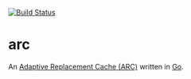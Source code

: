 [![Build Status](https://travis-ci.org/alexanderGugel/arc.svg?branch=master)](https://travis-ci.org/alexanderGugel/arc)

arc
===

An [Adaptive Replacement Cache (ARC)](http://web.archive.org/web/20150405221102/https://www.usenix.org/legacy/event/fast03/tech/full_papers/megiddo/megiddo.pdf) written in [Go](http://golang.org/).

